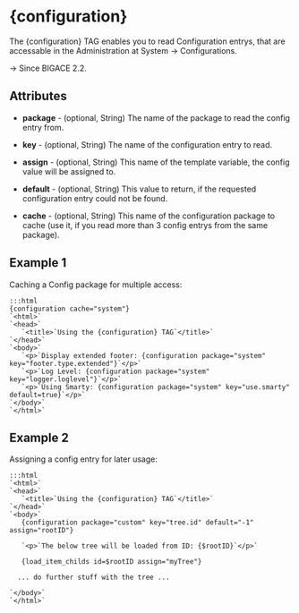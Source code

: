 # {configuration}

The {configuration} TAG enables you to read Configuration entrys, that are accessable in the Administration at System -> Configurations.

-> Since BIGACE 2.2.

## Attributes


*  **package** - (optional, String)
    The name of the package to read the config entry from.

*  **key** - (optional, String)
    The name of the configuration entry to read.

*  **assign** - (optional, String)
    This name of the template variable, the config value will be assigned to.

*  **default** - (optional, String)
    This value to return, if the requested configuration entry could not be found.

*  **cache** - (optional, String)
    This name of the configuration package to cache (use it, if you read more than 3 config entrys from the same package).

## Example 1

Caching a Config package for multiple access:

	:::html
	{configuration cache="system"}
	`<html>`
	`<head>`
	   `<title>`Using the {configuration} TAG`</title>`
	`</head>`
	`<body>`
	   `<p>`Display extended footer: {configuration package="system" key="footer.type.extended"}`</p>`
	   `<p>`Log Level: {configuration package="system" key="logger.loglevel"}`</p>`
	   `<p>`Using Smarty: {configuration package="system" key="use.smarty" default=true}`</p>`
	`</body>`
	`</html>`


## Example 2

Assigning a config entry for later usage:

	:::html
	`<html>`
	`<head>`
	   `<title>`Using the {configuration} TAG`</title>`
	`</head>`
	`<body>`
	   {configuration package="custom" key="tree.id" default="-1" assign="rootID"}
	
	   `<p>`The below tree will be loaded from ID: {$rootID}`</p>`
	
	   {load_item_childs id=$rootID assign="myTree"}
	
	  ... do further stuff with the tree ...
	
	`</body>`
	`</html>`

